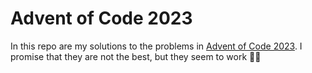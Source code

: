 # Advent of Code 2023

In this repo are my solutions to the problems in [Advent of Code 2023](https://adventofcode.com/). I promise that they are not the best, but they seem to work 🤷‍♂️
